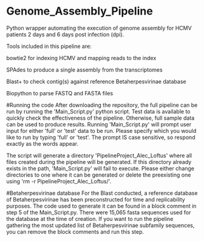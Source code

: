 # Genome_Assembly_Pipeline
Python wrapper automating the execution of genome assembly for HCMV patients 2 days and 6 days post infection (dpi).

Tools included in this pipeline are:

bowtie2 for indexing HCMV and mapping reads to the index

SPAdes to produce a single assembly from the transcriptomes

Blast+ to check contig(s) against reference Betaherpesvirinae database

Biopython to parse FASTQ and FASTA files 


#Running the code
After downloading the repository, the full pipeline can be run by running the 'Main_Script.py' python script. Test data is available to quickly check the effectiveness of the pipeline. Otherwise, full sample data can be used to produce results.
Running 'Main_Script.py' will prompt user input for either 'full' or 'test' data to be run. Please specify which you would like to run by typing 'full' or 'test'. The prompt IS case sensitive, so respond exactly as the words appear.

The script will generate a directory 'PipelineProject_Alec_Loftus' where all files created during the pipeline will be generated. If this directory already exists in the path, 'Main_Script.py' will fail to execute. Please either change directories to one where it can be generated or delete the preexisting one using 'rm -r PipelineProject_Alec_Loftus/'. 


#Betaherpesvirinae database
For the Blast conducted, a reference database of Betaherpesvirinae has been preconstructed for time and replicability purposes. The code used to generate it can be found in a block comment in step 5 of the Main_Script.py. There were 15,065 fasta sequences used for the database at the time of creation. If you want to run the pipeline gathering the most updated list of Betaherpesvirinae subfamily sequences, you can remove the block comments and run this step.

